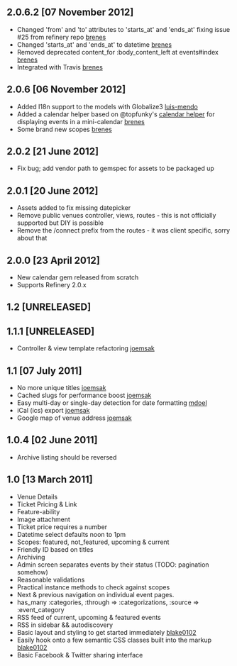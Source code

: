 ## 2.0.6.2 [07 November 2012]
* Changed 'from' and 'to' attributes to 'starts_at' and 'ends_at' fixing issue #25 from refinery repo [brenes](https://github.com/brenes)
* Changed 'starts_at' and 'ends_at' to datetime [brenes](https://github.com/brenes)
* Removed deprecated content_for :body_content_left at events#index [brenes](https://github.com/brenes)
* Integrated with Travis [brenes](https://github.com/brenes)

## 2.0.6 [06 November 2012]
* Added I18n support to the models with Globalize3 [luis-mendo](https://github.com/luis-mendo)
* Added a calendar helper based on @topfunky's [calendar helper](https://github.com/topfunky/calendar_helper) for displaying events in a mini-calendar [brenes](https://github.com/brenes)
* Some brand new scopes [brenes](https://github.com/brenes)

## 2.0.2 [21 June 2012]
* Fix bug; add vendor path to gemspec for assets to be packaged up

## 2.0.1 [20 June 2012]
* Assets added to fix missing datepicker
* Remove public venues controller, views, routes - this is not officially supported but DIY is possible
* Remove the /connect prefix from the routes - it was client specific, sorry about that

## 2.0.0 [23 April 2012]
* New calendar gem released from scratch
* Supports Refinery 2.0.x

## 1.2 [UNRELEASED]

## 1.1.1 [UNRELEASED]
* Controller & view template refactoring [joemsak](https://github.com/joemsak)

## 1.1 [07 July 2011]
* No more unique titles [joemsak](https://github.com/joemsak)
* Cached slugs for performance boost [joemsak](https://github.com/joemsak)
* Easy multi-day or single-day detection for date formatting [mdoel](https://github.com/mdoel)
* iCal (ics) export [joemsak](https://github.com/joemsak)
* Google map of venue address [joemsak](https://github.com/joemsak)

## 1.0.4 [02 June 2011]
* Archive listing should be reversed


## 1.0 [13 March 2011]

* Venue Details
* Ticket Pricing & Link
* Feature-ability
* Image attachment
* Ticket price requires a number
* Datetime select defaults noon to 1pm
* Scopes: featured, not_featured, upcoming & current
* Friendly ID based on titles
* Archiving
* Admin screen separates events by their status (TODO: pagination somehow)
* Reasonable validations
* Practical instance methods to check against scopes
* Next & previous navigation on individual event pages.
* has_many :categories, :through => :categorizations, :source => :event_category
* RSS feed of current, upcoming & featured events
* RSS in sidebar && autodiscovery
* Basic layout and styling to get started immediately [blake0102](http://github.com/blake0102)
* Easily hook onto a few semantic CSS classes built into the markup [blake0102](http://github.com/blake0102)
* Basic Facebook & Twitter sharing interface
